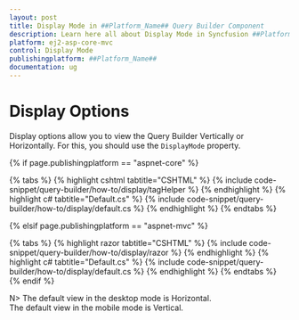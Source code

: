 ```yaml
---
layout: post
title: Display Mode in ##Platform_Name## Query Builder Component
description: Learn here all about Display Mode in Syncfusion ##Platform_Name## Query Builder component of Syncfusion Essential JS 2 and more.
platform: ej2-asp-core-mvc
control: Display Mode
publishingplatform: ##Platform_Name##
documentation: ug
---
```



# Display Options

Display options allow you to view the Query Builder Vertically or Horizontally. For this, you should use the `DisplayMode` property.

{% if page.publishingplatform == "aspnet-core" %}

{% tabs %}
{% highlight cshtml tabtitle="CSHTML" %}
{% include code-snippet/query-builder/how-to/display/tagHelper %}
{% endhighlight %}
{% highlight c# tabtitle="Default.cs" %}
{% include code-snippet/query-builder/how-to/display/default.cs %}
{% endhighlight %}
{% endtabs %}

{% elsif page.publishingplatform == "aspnet-mvc" %}

{% tabs %}
{% highlight razor tabtitle="CSHTML" %}
{% include code-snippet/query-builder/how-to/display/razor %}
{% endhighlight %}
{% highlight c# tabtitle="Default.cs" %}
{% include code-snippet/query-builder/how-to/display/default.cs %}
{% endhighlight %}
{% endtabs %}
{% endif %}



N> The default view in the desktop mode is Horizontal.
<br/> The default view in the mobile mode is Vertical.